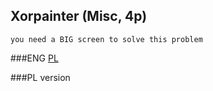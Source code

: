 ## Xorpainter (Misc, 4p)
	
	you need a BIG screen to solve this problem 
	
###ENG
[PL](#pl-version)

###PL version
